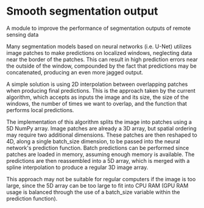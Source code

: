 # Smooth segmentation output
A module to improve the performance of segmentation outputs of remote sensing data


Many segmentation models based on neural networks (i.e. U-Net)  utilizes image patches to make predictions on localized windows, neglecting data near the border of the patches. This can result in high prediction errors near the outside of the window, compounded by the fact that predictions may be concatenated, producing an even more jagged output.

A simple solution is using 2D interpolation between overlapping patches when producing final predictions. This is the approach taken by the current algorithm, which accepts as inputs the image and its size, the size of the windows, the number of times we want to overlap, and the function that performs local predictions.

The implementation of this algorithm splits the image into patches using a 5D NumPy array. Image patches are already a 3D array, but spatial ordering may require two additional dimensions. These patches are then reshaped to 4D, along a single batch_size dimension, to be passed into the neural network's prediction function. Batch predictions can be performed since patches are loaded in memory, assuming enough memory is available. The predictions are then reassembled into a 5D array, which is merged with a spline interpolation to produce a regular 3D image array.

This approach may not be suitable for regular computers if the image is too large, since the 5D array can be too large to fit into CPU RAM (GPU RAM usage is balanced through the use of a batch_size variable within the prediction function).
